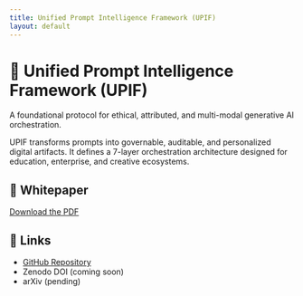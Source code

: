 ```yaml
---
title: Unified Prompt Intelligence Framework (UPIF)
layout: default
---
```


# 🧠 Unified Prompt Intelligence Framework (UPIF)

A foundational protocol for ethical, attributed, and multi-modal generative AI orchestration.

UPIF transforms prompts into governable, auditable, and personalized digital artifacts. It defines a 7-layer orchestration architecture designed for education, enterprise, and creative ecosystems.

## 📄 Whitepaper

[Download the PDF]((https://github.com/rgthomas007/upif-protocol/blob/main/UPIF_Whitepaper.pdf))

## 🔗 Links

- [GitHub Repository](https://github.com/rgthomas007/upif-protocol)
- Zenodo DOI (coming soon)
- arXiv (pending)
